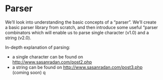 # Parser
We’ll look into understanding the basic concepts of a “parser”. We’ll create a basic parser library from scratch, 
and then introduce some useful “parser combinators which will enable us to parse single character (v1.0) and a string (v2.0).

In-depth explanation of parsing:
  - a single character can be found on http://www.sasanradan.com/post2.php
  - a string can be found on http://www.sasanradan.com/post3.php (coming soon)
q
